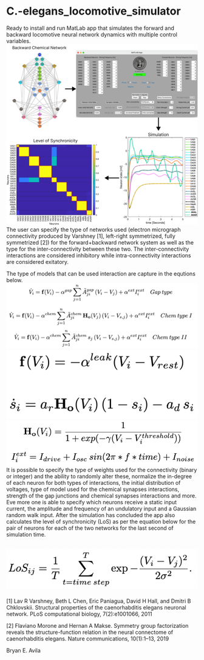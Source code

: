# C.-elegans_locomotive_simulator
Ready to install and run MatLab app that simulates the forward and backward locomotive neural network dynamics with multiple control variables.
![alt text](Example.png?raw=true)
The user can specify the type of networks used (electron micrograph connectivity produced by Varshney [1], left-right symmetrized, fully symmetrized [2]) for the forward+backward network system as well as the type for the inter-connectivity between these two. The inter-connectivity interactions are considered inhibitory while intra-connectivity interactions are considered exitatory.

The type of models that can be used interaction are capture in the equtions below.
![alt text](eq1.png?raw=true)
![alt text](eq2.png?raw=true)
![alt text](eq3.png?raw=true)
It is possible to specify the type of weights used for the connectivity (binary or integer) and the ability to randomly alter these, normalize the in-degree of each neuron for both types of interactions, the initial distribution of voltages, type of model used for the chemical synapses interactions, strength of the gap junctions and chemical synapses interactions and more. Eve more one is able to specify which neurons receive a static input current, the amplitude and frequency of an undulatory input and a Gaussian random walk input.
After the simulation has concluded the app also calculates the level of synchronicity (LoS) as per the equation below for the pair of neurons for each of the two networks for the last second of simulation time.

![alt text](LoS.png?raw=true)
--------------
[1] Lav R Varshney, Beth L Chen, Eric Paniagua, David H Hall, and Dmitri B Chklovskii. Structural properties of the caenorhabditis elegans neuronal network. PLoS computational biology, 7(2):e1001066, 2011

[2] Flaviano Morone and Hernan A Makse. Symmetry group factorization reveals the structure-function relation in the neural connectome of caenorhabditis elegans. Nature communications, 10(1):1–13, 2019

Bryan E. Avila
